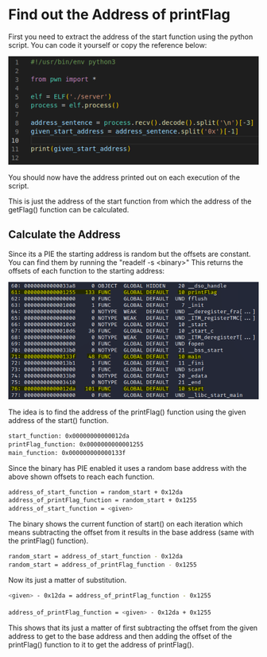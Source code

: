 # Find out the Address of printFlag
First you need to extract the address of the start function using the python script. You can code it yourself or copy the reference below:

![Extracting Address](../images/python-1.3.png)

You should now have the address printed out on each execution of the script. 

This is just the address of the start function from which the address of the getFlag() function can be calculated. 

## Calculate the Address
Since its a PIE the starting address is random but the offsets are constant. You can find them by running the "readelf -s \<binary>" This returns the offsets of each function to the starting address:

![Readefl Output](../images/readelf.png)

The idea is to find the address of the printFlag() function using the given address of the start() function. 

```sh
start_function: 0x00000000000012da
printFlag_function: 0x0000000000001255
main_function: 0x000000000000133f
```
Since the binary has PIE enabled it uses a random base address with the above shown offsets to reach each function. 
```sh
address_of_start_function = random_start + 0x12da
address_of_printFlag_function = random_start + 0x1255
address_of_start_function = <given>
```
The binary shows the current function of start() on each iteration which means subtracting the offset from it results in the base address (same with the printFlag() function).
```sh
random_start = address_of_start_function - 0x12da
random_start = address_of_printFlag_function - 0x1255
```
Now its just a matter of substitution.
```sh
<given> - 0x12da = address_of_printFlag_function - 0x1255

address_of_printFlag_function = <given> - 0x12da + 0x1255
```
This shows that its just a matter of first subtracting the offset from the given address to get to the base address and then adding the offset of the printFlag() function to it to get the address of printFlag(). 